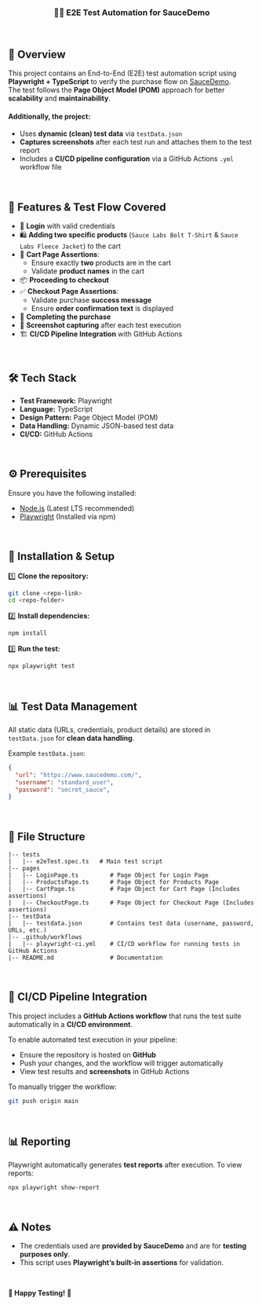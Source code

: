 <h3 align="center"> 👩‍💻 E2E Test Automation for SauceDemo </h3>


<br />


## 📌 Overview
This project contains an End-to-End (E2E) test automation script using **Playwright + TypeScript** to verify the purchase flow on [SauceDemo](https://www.saucedemo.com/).  
The test follows the **Page Object Model (POM)** approach for better **scalability** and **maintainability**.


#### Additionally, the project:  
- Uses **dynamic (clean) test data** via `testData.json`  
- **Captures screenshots** after each test run and attaches them to the test report  
- Includes a **CI/CD pipeline configuration** via a GitHub Actions `.yml` workflow file  


<br />


## 🤖 Features & Test Flow Covered
- 🔑 **Login** with valid credentials  
- 🛍️ **Adding two specific products** (`Sauce Labs Bolt T-Shirt` & `Sauce Labs Fleece Jacket`) to the cart  
- 🛒 **Cart Page Assertions**:  
  - Ensure exactly **two** products are in the cart  
  - Validate **product names** in the cart  
- 📦 **Proceeding to checkout**  
- ✅ **Checkout Page Assertions**:  
  - Validate purchase **success message**  
  - Ensure **order confirmation text** is displayed  
- 🏁 **Completing the purchase**
- 📸 **Screenshot capturing** after each test execution  
- 🏗️ **CI/CD Pipeline Integration** with GitHub Actions 


<br />


## 🛠️ Tech Stack
- **Test Framework:** Playwright  
- **Language:** TypeScript  
- **Design Pattern:** Page Object Model (POM)  
- **Data Handling:** Dynamic JSON-based test data  
- **CI/CD:** GitHub Actions  


<br />


## ⚙️ Prerequisites
Ensure you have the following installed:  
- [Node.js](https://nodejs.org/) (Latest LTS recommended)  
- [Playwright](https://playwright.dev/) (Installed via npm)  


<br />


## 🚀 Installation & Setup

1️⃣ **Clone the repository:**  
```sh
git clone <repo-link>
cd <repo-folder>
```
  
2️⃣ **Install dependencies:**  
```sh
npm install
```
  
3️⃣ **Run the test:**  
```sh
npx playwright test
```


<br />


## 📊 Test Data Management
All static data (URLs, credentials, product details) are stored in `testData.json` for **clean data handling**.  

Example `testData.json`:  
```json
{
  "url": "https://www.saucedemo.com/",
  "username": "standard_user",
  "password": "secret_sauce",
}
```


<br />


## 📁 File Structure
```
|-- tests
|   |-- e2eTest.spec.ts   # Main test script
|-- pages
|   |-- LoginPage.ts         # Page Object for Login Page
|   |-- ProductsPage.ts      # Page Object for Products Page
|   |-- CartPage.ts          # Page Object for Cart Page (Includes assertions)
|   |-- CheckoutPage.ts      # Page Object for Checkout Page (Includes assertions)
|-- testData
|   |-- testdata.json        # Contains test data (username, password, URLs, etc.)
|-- .github/workflows
|   |-- playwright-ci.yml    # CI/CD workflow for running tests in GitHub Actions
|-- README.md                # Documentation
```


<br />


## 🚀 CI/CD Pipeline Integration
This project includes a **GitHub Actions workflow** that runs the test suite automatically in a **CI/CD environment**.

To enable automated test execution in your pipeline:  
- Ensure the repository is hosted on **GitHub**  
- Push your changes, and the workflow will trigger automatically  
- View test results and **screenshots** in GitHub Actions  

To manually trigger the workflow:  
```sh
git push origin main
```

<br />

## 📊 Reporting

Playwright automatically generates **test reports** after execution. To view reports:  
```sh
npx playwright show-report
```


<br />


## ⚠️ Notes
- The credentials used are **provided by SauceDemo** and are for **testing purposes only**.  
- This script uses **Playwright’s built-in assertions** for validation.  


<br />


**🎯 Happy Testing!** 🚀  
